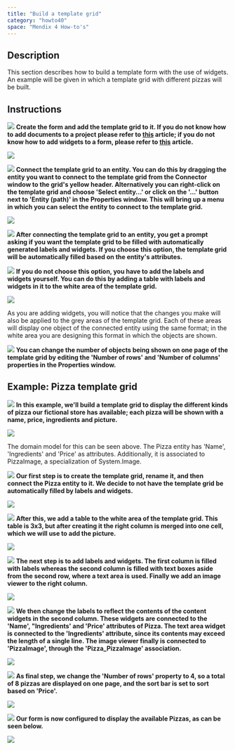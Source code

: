 ```yaml
---
title: "Build a template grid"
category: "howto40"
space: "Mendix 4 How-to's"
---
```

## Description

This section describes how to build a template form with the use of widgets. An example will be given in which a template grid with different pizzas will be built.

## Instructions

![](attachments/819203/917932.png) **Create the form and add the template grid to it. If you do not know how to add documents to a project please refer to [this](add-documents-to-a-module) article; if you do not know how to add widgets to a form, please refer to [this](add-a-widget-to-a-form) article.**

![](attachments/2621487/2752721.png)

![](attachments/819203/917932.png) **Connect the template grid to an entity. You can do this by dragging the entity you want to connect to the template grid from the Connector window to the grid's yellow header. Alternatively you can right-click on the template grid and choose 'Select entity...' or click on the '...' button next to 'Entity (path)' in the Properties window. This will bring up a menu in which you can select the entity to connect to the template grid.**

![](attachments/2621487/2752718.png)

![](attachments/819203/917932.png) **After connecting the template grid to an entity, you get a prompt asking if you want the template grid to be filled with automatically generated labels and widgets. If you choose this option, the template grid will be automatically filled based on the entity's attributes.**

![](attachments/819203/917932.png) **If you do not choose this option, you have to add the labels and widgets yourself. You can do this by adding a table with labels and widgets in it to the white area of the template grid.**

![](attachments/2621487/2752719.png)

As you are adding widgets, you will notice that the changes you make will also be applied to the grey areas of the template grid. Each of these areas will display one object of the connected entity using the same format; in the white area you are designing this format in which the objects are shown.

![](attachments/819203/917932.png) **You can change the number of objects being shown on one page of the template grid by editing the 'Number of rows' and 'Number of columns' properties in the Properties window.**

## Example: Pizza template grid

![](attachments/819203/917932.png) **In this example, we'll build a template grid to display the different kinds of pizza our fictional store has available; each pizza will be shown with a name, price, ingredients and picture.**

![](attachments/2621487/2752720.png)

The domain model for this can be seen above. The Pizza entity has 'Name', 'Ingredients' and 'Price' as attributes. Additionally, it is associated to PizzaImage, a specialization of System.Image.

![](attachments/819203/917932.png) **Our first step is to create the template grid, rename it, and then connect the Pizza entity to it. We decide to not have the template grid be automatically filled by labels and widgets.**

![](attachments/2621487/2752731.png)

![](attachments/819203/917932.png) **After this, we add a table to the white area of the template grid. This table is 3x3, but after creating it the right column is merged into one cell, which we will use to add the picture.**

![](attachments/2621487/2752722.png)

![](attachments/819203/917932.png) **The next step is to add labels and widgets. The first column is filled with labels whereas the second column is filled with text boxes aside from the second row, where a text area is used. Finally we add an image viewer to the right column.**

![](attachments/2621487/2752723.png)

![](attachments/819203/917932.png) **We then change the labels to reflect the contents of the content widgets in the second column. These widgets are connected to the 'Name', "Ingredients' and 'Price' attributes of Pizza. The text area widget is connected to the 'Ingredients' attribute, since its contents may exceed the length of a single line. The image viewer finally is connected to 'PizzaImage', through the 'Pizza_PizzaImage' association.**

![](attachments/2621487/2752745.png)

![](attachments/819203/917932.png) **As final step, we change the 'Number of rows' property to 4, so a total of 8 pizzas are displayed on one page, and the sort bar is set to sort based on 'Price'.**

![](attachments/2621487/2752725.png)

![](attachments/819203/917932.png) **Our form is now configured to display the available Pizzas, as can be seen below.**

![](attachments/2621487/2752724.png)


